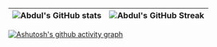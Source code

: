 <p align="center">
</p>


| ![Abdul's GitHub stats](https://github-readme-stats.vercel.app/api?username=Aleeproia&show_icons=true&theme=react&bg_color=0d1117) | ![Abdul's GitHub Streak](https://github-readme-streak-stats.herokuapp.com/?user=Aleeproia&theme=react&background=0d1117) |
| :---: | :---: |


[![Ashutosh's github activity graph](https://github-readme-activity-graph.vercel.app/graph?username=aleeproia&theme=react-dark)](https://github.com/ashutosh00710/github-readme-activity-graph)
